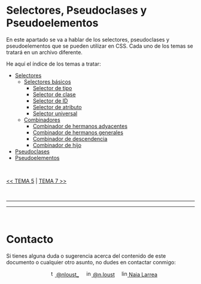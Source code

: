 # Selectores, Pseudoclases y Pseudoelementos

En este apartado se va a hablar de los selectores, pseudoclases y pseudoelementos que se pueden utilizar en CSS. Cada uno de los temas se tratará en un archivo diferente.

<p id="indice">He aquí el índice de los temas a tratar:</p>

* [Selectores](README-files/selectors.md#selectores)
  * [Selectores básicos](README-files/selectors.md#selectores-básicos)
    * [Selector de tipo](README-files/selectors.md#selector-de-tipo)
    * [Selector de clase](README-files/selectors.md#selector-de-clase)
    * [Selector de ID](README-files/selectors.md#selector-de-id)
    * [Selector de atributo](README-files/selectors.md#selector-de-atributo)
    * [Selector universal](README-files/selectors.md#selector-universal)
  * [Combinadores](README-files/selectors.md#combinadores)
    * [Combinador de hermanos adyacentes](README-files/selectors.md#combinador-de-hermanos-adyacentes)
    * [Combinador de hermanos generales](README-files/selectors.md#combinador-de-hermanos-generales)
    * [Combinador de descendencia](README-files/selectors.md#combinador-de-descendencia)
    * [Combinador de hijo](README-files/selectors.md#combinador-de-hijo)
* [Pseudoclases](README-files/pseudoclasses.md#pseudoclases)
* [Pseudoelementos](README-files/pseudoelements.md#pseudoelementos)

<br>

[<< TEMA 5](../05-Disposiciones_y_posicionamiento/README.md#disposición-posicionamiento-y-overflow) | [TEMA 7 >>](../07-Estilando_formularios/README.md#estilar-formularios)


<br><hr>
<hr><br>


# Contacto

Si tienes alguna duda o sugerencia acerca del contenido de este documento o cualquier otro asunto, no dudes en contactar conmigo:

<div align="center">
&emsp;<a href="https://twitter.com/nloust_"><img width="16" alt="twitter_logo" src="https://user-images.githubusercontent.com/110897750/195668304-54d1fbb3-bea1-4f9d-9ee7-7e494bd79013.png"> @nloust_</a> <!-- twitter: -->
&emsp;<a href="https://www.instagram.com/n.loust/"><img width="16" alt="instagram_logo" src="https://seeklogo.com/images/I/instagram-new-2016-logo-4773FE3F99-seeklogo.com.png"> @n.loust</a> <!-- instagram: -->
&emsp;<a href="https://www.linkedin.com/in/naia-larrea/"><img width="16" alt="linkedin_logo" src="https://user-images.githubusercontent.com/110897750/195669519-30e44b5d-4bef-47d3-9e37-81cff0ee5e55.png"> Naia Larrea</a> <!-- linkedin: -->
</div>